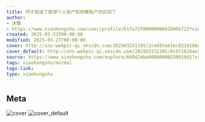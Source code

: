 ```yaml
---
title: 终于知道了医保个人账户和统筹账户的区别了
author:
- 沐雅
- https://www.xiaohongshu.com/user/profile/61fa72f0000000001000b723?xsec_token=undefined
created: 2025-03-23T00:00:00
modified: 2025-03-23T00:00:00
cover: http://sns-webpic-qc.xhscdn.com/202503231105/2ce693a816c023d18800d4a0ae5c2c62/1040g2sg315h62bgjgkdg5ofqebo41dp30pdrj2g!nc_n_webp_prv_1
cover_default: http://sns-webpic-qc.xhscdn.com/202503231105/0c97181bae5ba4f1a7ffabd2082b9046/1040g2sg315h62bgjgkdg5ofqebo41dp30pdrj2g!nc_n_webp_mw_1
source: https://www.xiaohongshu.com/explore/669d2dba00000000250019d1?xsec_token=ABEAyvTmESrHAjpuIYEofoc3WP5TG7Swm00z6LNiY0Cos=
tags: xiaohongshu/normal
tags-link:
type: xiaohongshu
---
```


## Meta

![cover](http://sns-webpic-qc.xhscdn.com/202503231105/2ce693a816c023d18800d4a0ae5c2c62/1040g2sg315h62bgjgkdg5ofqebo41dp30pdrj2g!nc_n_webp_prv_1)
![cover_default](http://sns-webpic-qc.xhscdn.com/202503231105/0c97181bae5ba4f1a7ffabd2082b9046/1040g2sg315h62bgjgkdg5ofqebo41dp30pdrj2g!nc_n_webp_mw_1)
